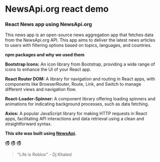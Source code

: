 # NewsApi.org react demo
### React News app using NewsApi.org

This news app is an open-source news aggregation app that fetches data from the NewsApi.org API. This app aims to deliver the latest news articles to users with filtering options based on topics, languages, and countries.

**npm packages and why we used them**

**Bootstrap Icons:** An icon library from Bootstrap, providing a wide range of icons to enhance the UI of your React app.

**React Router DOM:** A library for navigation and routing in React apps, with components like BrowserRouter, Route, Link, and Switch to manage different views and navigation flow.

**React-Loader-Spinner:** A component library offering loading spinners and animations for indicating background processes, such as data fetching.

**Axios:** A popular JavaScript library for making HTTP requests in React apps, facilitating API interactions and data retrieval using a clean and straightforward syntax.

**This site was built using [NewsApi](https://newsapi.org/).**

:no_smoking:	:no_smoking:	:no_smoking:

 >"Life is Roblox" -  Dj Khaled 


